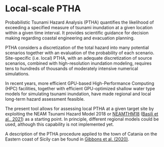 # **Local-scale PTHA**

Probabilistic Tsunami Hazard Analysis (PTHA) quantifies the likelihood of exceeding a specified measure of tsunami inundation at a given location within a given time interval. It provides scientific guidance for decision making regarding coastal engineering and evacuation planning.

PTHA considers a discretization of the total hazard into many potential scenarios together with an evaluation of the probability of each scenario. Site-specific (i.e. local) PTHA, with an adequate discretization of source scenarios, combined with high-resolution inundation modeling, requires tens to hundreds of thousands of moderately intensive numerical simulations. 

In recent years, more efficient GPU-based High-Performance Computing (HPC) facilities, together with efficient GPU-optimized shallow water type models for simulating tsunami inundation, have made regional and local long-term hazard assessment feasible. 

The present tool allows for assessing local PTHA at a given target site by exploiting the NEAM Tsunami Hazard Model 2018 or <a href=../neamthm18 target="_blank">NEAMTHM18</a> (<a href=https://doi.org/10.3389/feart.2020.616594 target="_blank">Basili et al., 2021</a>) as a starting point. In principle, different regional models could be used, although this capability is not implemented yet.

A description of the PTHA procedure applied to the town of Catania on the Eastern coast of Sicily can be found in [Gibbons et al. (2020)](https://doi.org/10.3389/feart.2020.591549).
